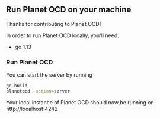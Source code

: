 Run Planet OCD on your machine
------------------------------

Thanks for contributing to Planet OCD!

In order to run Planet OCD locally, you'll need:

- go 1.13

### Run Planet OCD

You can start the server by running

```bash
go build
planetocd -action=server
```

Your local instance of Planet OCD should now be running on http://localhost:4242

